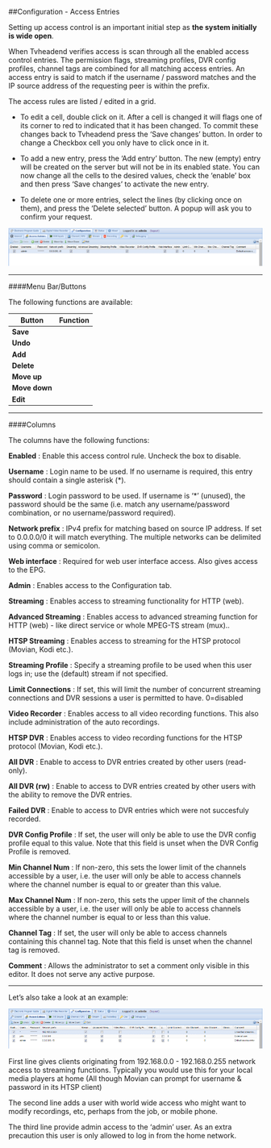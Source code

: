 ##Configuration - Access Entries

Setting up access control is an important initial step as **the system
initially is wide open**. 

When Tvheadend verifies access is scan through all the enabled access
control entries. The permission flags, streaming profiles, DVR config
profiles, channel tags are combined for all matching access entries. An
access entry is said to match if the username / password matches and the
IP source address of the requesting peer is within the prefix.

The access rules are listed / edited in a grid.

* To edit a cell, double click on it. After a cell is changed it will
  flags one of its corner to red to indicated that it has been
  changed. To commit these changes back to Tvheadend press the ‘Save
  changes’ button. In order to change a Checkbox cell you only have to
  click once in it.

* To add a new entry, press the ‘Add entry’ button. The new (empty)
  entry will be created on the server but will not be in its enabled
  state. You can now change all the cells to the desired values, check
  the ‘enable’ box and then press ‘Save changes’ to activate the new
  entry.

* To delete one or more entries, select the lines (by clicking once on
  them), and press the ‘Delete selected’ button. A popup will ask you
  to confirm your request.

!['Access Entries' Tab](docresources/accessconfig.png)

---

####Menu Bar/Buttons

The following functions are available:

Button         | Function
---------------|---------
**Save**       |
**Undo**       |
**Add**        |
**Delete**     |
**Move up**    |
**Move down**  |
**Edit**       |

---

####Columns

The columns have the following functions:

**Enabled**
: Enable this access control rule. Uncheck the box to disable.

**Username**
: Login name to be used. If no username is required, this entry should
contain a single asterisk (\*).

**Password**
: Login password to be used. If username is ‘\*’ (unused), the password
should be the same (i.e. match any username/password combination, or no
username/password required).

**Network prefix**
: IPv4 prefix for matching based on source IP address. If set to 0.0.0.0/0
it will match everything. The multiple networks can be delimited using
comma or semicolon.

**Web interface**
: Required for web user interface access. Also gives access to the EPG.

**Admin**
: Enables access to the Configuration tab.

**Streaming**
: Enables access to streaming functionality for HTTP (web).

**Advanced Streaming**
: Enables access to advanced streaming function for HTTP (web) - like
direct service or whole MPEG-TS stream (mux)..

**HTSP Streaming**
: Enables access to streaming for the HTSP protocol (Movian, Kodi etc.).

**Streaming Profile**
: Specify a streaming profile to be used when this user logs in; use the
(default) stream if not specified.

**Limit Connections**
: If set, this will limit the number of concurrent streaming connections
and DVR sessions a user is permitted to have. 0=disabled

**Video Recorder**
: Enables access to all video recording functions. This also include
administration of the auto recordings.

**HTSP DVR**
: Enables access to video recording functions for the HTSP protocol
(Movian, Kodi etc.).

**All DVR**
: Enable to access to DVR entries created by other users (read-only).

**All DVR (rw)**
: Enable to access to DVR entries created by other users with the ability
to remove the DVR entries.

**Failed DVR**
: Enable to access to DVR entries which were not succesfuly recorded.

**DVR Config Profile**
: If set, the user will only be able to use the DVR config profile equal
to this value. Note that this field is unset when the DVR Config Profile
is removed.

**Min Channel Num**
: If non-zero, this sets the lower limit of the channels accessible by a
user, i.e. the user will only be able to access channels where the
channel number is equal to or greater than this value.

**Max Channel Num**
: If non-zero, this sets the upper limit of the channels accessible by a
user, i.e. the user will only be able to access channels where the
channel number is equal to or less than this value.

**Channel Tag**
: If set, the user will only be able to access channels containing this
channel tag. Note that this field is unset when the channel tag is
removed.

**Comment**
: Allows the administrator to set a comment only visible in this editor.
It does not serve any active purpose.

---

Let’s also take a look at an example:

![Access Entries Example](docresources/accessconfigexample.png)

First line gives clients originating from 192.168.0.0 - 192.168.0.255
network access to streaming functions. Typically you would use this for
your local media players at home (All though Movian can prompt for
username & password in its HTSP client)

The second line adds a user with world wide access who might want to
modify recordings, etc, perhaps from the job, or mobile phone.

The third line provide admin access to the ‘admin’ user. As an extra
precaution this user is only allowed to log in from the home network.
